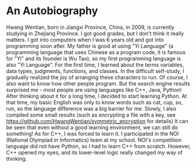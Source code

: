 # An Autobiography
Hwang Wentian, born in Jiangxi Province, China, in 2009, is currently studying in Zhejiang Province. I got good grades, but I don't think it really matters.
I got into computers when I was 6 years old and got into programming soon after. My father is good at using "Yi Language" (a programming language that uses Chinese as a program code, it is famous for "Yi" and its founder is Wu Tao), so my first programming language is also "Yi Language". For the first time, I learned about the terms variables, data types, judgments, functions, and classes. In the difficult self-study, I gradually realized the joy of arranging these characters to run.
Of course, I also want to know how other people program. But the search engine results surprised me - most people are using languages ​​like C++, Java, Python!
After thinking about it for a long time, I decided to start learning Python.
At that time, my basic English was only to know words such as cat, cup, so, run, so the language difference was a big barrier for me.
Slowly, I also compiled some small results (such as encrypting a file with a key, see https://github.com/HwangWentian/symmetric_encryption for details)
It can be seen that even without a good learning environment, we can still do something!
As for C++, I was forced to learn it. I participated in the NOI (National Olympiad in Informatics) team at my school. NOI's competition language did not have Python, so I had to learn C++ from scratch.
However, C++ opened my eyes, and its lower-level logic really changed my way of thinking.
